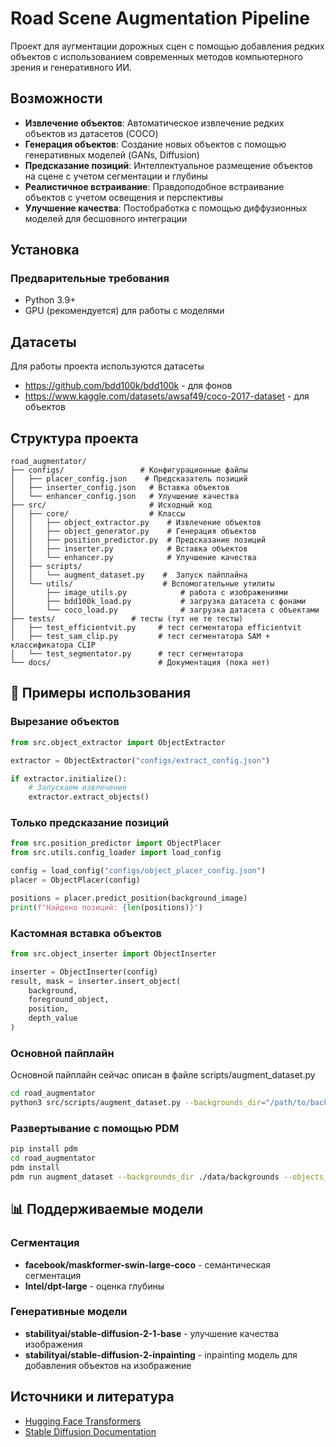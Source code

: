 # Road Scene Augmentation Pipeline

Проект для аугментации дорожных сцен с помощью добавления редких объектов с использованием современных методов компьютерного зрения и генеративного ИИ.

## Возможности

- **Извлечение объектов**: Автоматическое извлечение редких объектов из датасетов (COCO)
- **Генерация объектов**: Создание новых объектов с помощью генеративных моделей (GANs, Diffusion)
- **Предсказание позиций**: Интеллектуальное размещение объектов на сцене с учетом сегментации и глубины
- **Реалистичное встраивание**: Правдоподобное встраивание объектов с учетом освещения и перспективы
- **Улучшение качества**: Постобработка с помощью диффузионных моделей для бесшовного интеграции

## Установка

### Предварительные требования

- Python 3.9+
- GPU (рекомендуется) для работы с моделями

## Датасеты
Для работы проекта используются датасеты 
- https://github.com/bdd100k/bdd100k - для фонов 
- https://www.kaggle.com/datasets/awsaf49/coco-2017-dataset - для объектов



## Структура проекта

```
road_augmentator/
├── configs/                 # Конфигурационные файлы
│   ├── placer_config.json    # Предсказатель позиций
│   ├── inserter_config.json   # Вставка объектов
│   └── enhancer_config.json   # Улучшение качества
├── src/                       # Исходный код
│   ├── core/                  # Классы 
│   │   ├── object_extractor.py    # Извлечение объектов
│   │   ├── object_generator.py    # Генерация объектов
│   │   ├── position_predictor.py  # Предсказание позиций
│   │   ├── inserter.py            # Вставка объектов
│   │   └── enhancer.py            # Улучшение качества
│   ├── scripts/
│   │   └── augment_dataset.py    #  Запуск пайплайна
│   └── utils/                    # Вспомогательные утилиты
│       ├── image_utils.py            # работа с изображениями
│       ├── bdd100k_load.py           # загрузка датасета с фонами
│       └── coco_load.py              # загрузка датасета с объектами
├── tests/                 # тесты (тут не те тесты)
│   ├── test_efficientvit.py     # тест сегментатора efficientvit
│   ├── test_sam_clip.py         # тест сегментатора SAM + классификатора CLIP
│   └── test_segmentator.py      # тест сегментатора
└── docs/                        # Документация (пока нет)
```


## 🧪 Примеры использования

### Вырезание объектов

```python
from src.object_extractor import ObjectExtractor

extractor = ObjectExtractor("configs/extract_config.json")

if extractor.initialize():
    # Запускаем извлечение
    extractor.extract_objects()
```

### Только предсказание позиций

```python
from src.position_predictor import ObjectPlacer
from src.utils.config_loader import load_config

config = load_config("configs/object_placer_config.json")
placer = ObjectPlacer(config)

positions = placer.predict_position(background_image)
print(f"Найдено позиций: {len(positions)}")
```

### Кастомная вставка объектов

```python
from src.object_inserter import ObjectInserter

inserter = ObjectInserter(config)
result, mask = inserter.insert_object(
    background, 
    foreground_object, 
    position, 
    depth_value
)
```
### Основной пайплайн 

Основной пайплайн сейчас описан в файле scripts/augment_dataset.py

```bash
cd road_augmentator
python3 src/scripts/augment_dataset.py --backgrounds_dir="/path/to/backgrounds" --objects_dir="/path/to/objects" --output_dir="/path/to/output"
```

### Развертывание с помощью PDM

 ```bash
 pip install pdm
 cd road_augmentator
 pdm install
 pdm run augment_dataset --backgrounds_dir ./data/backgrounds --objects_dir ./data/objects --output_dir ./output
 ```

## 📊 Поддерживаемые модели

### Сегментация
- **facebook/maskformer-swin-large-coco** - семантическая сегментация
- **Intel/dpt-large** - оценка глубины

### Генеративные модели
- **stabilityai/stable-diffusion-2-1-base** - улучшение качества изображения
- **stabilityai/stable-diffusion-2-inpainting** - inpainting модель для добавления объектов на изображение


## Источники и литература

- [Hugging Face Transformers](https://huggingface.co/docs/transformers)
- [Stable Diffusion Documentation](https://huggingface.co/docs/diffusers/index)
